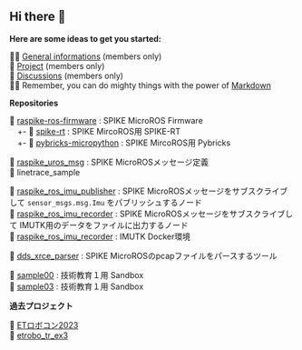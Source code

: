## Hi there 👋

**Here are some ideas to get you started:**

🙋‍♀️ [General informations](https://github.com/emtechstars/etrobo-general) (members only)  
🌈 [Project](https://github.com/orgs/emtechstars/projects/1) (members only)  
🍿 [Discussions](https://github.com/orgs/emtechstars/discussions) (members only)  
👩‍💻 Remember, you can do mighty things with the power of [Markdown](https://docs.github.com/github/writing-on-github/getting-started-with-writing-and-formatting-on-github/basic-writing-and-formatting-syntax)  

**Repositories**

🧙 [raspike-ros-firmware](https://github.com/emtechstars/raspike-ros-firmware) : SPIKE MicroROS Firmware  
　+- 🧙 [spike-rt](https://github.com/emtechstars/spike-rt) : SPIKE MircoROS用 SPIKE-RT  
　+- 🧙 [pybricks-micropython](https://github.com/emtechstars/pybricks-micropython) : SPIKE MircoROS用 Pybricks  

🧙 [raspike_uros_msg](https://github.com/emtechstars/raspike_uros_msg) : SPIKE MicroROSメッセージ定義  
🧙 linetrace_sample  

🧙 [raspike_ros_imu_publisher](https://github.com/emtechstars/raspike_ros_imu_publisher) : SPIKE MicroROSメッセージをサブスクライブして `sensor_msgs.msg.Imu` をパブリッシュするノード  
🧙 [raspike_ros_imu_recorder](https://github.com/emtechstars/raspike_ros_imu_recorder) : SPIKE MicroROSメッセージをサブスクライブして IMUTK用のデータをファイルに出力するノード  
🧙 [raspike_ros_imu_recorder](https://github.com/emtechstars/ubuntu-imu_tk) : IMUTK Docker環境  

🧙 [dds_xrce_parser](https://github.com/emtechstars/dds_xrce_parser) : SPIKE MicroROSのpcapファイルをパースするツール  

🧙 [sample00](https://github.com/emtechstars/sample00) : 技術教育１用 Sandbox  
🧙 [sample03](https://github.com/emtechstars/sample03) : 技術教育１用 Sandbox  

**過去プロジェクト**

👾 [ETロボコン2023](https://github.com/users/owhinata/projects/3)  
👾 [etrobo_tr_ex3](https://github.com/owhinata/etrobo_tr_ex3)
